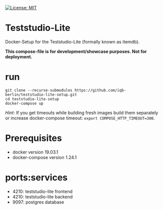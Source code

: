 [![License: MIT](https://img.shields.io/badge/License-MIT-yellow.svg?style=flat-square)](https://opensource.org/licenses/MIT)

# Teststudio-Lite

Docker-Setup for the Teststudio-Lite (formally known as itemdb).

**This compose-file is for development/showcase purposes. Not for deployment.**

# run

```
git clone --recurse-submodules https://github.com/iqb-berlin/teststudio-lite-setup.git
cd teststudio-lite-setup
docker-compose up
```

*Hint*: If you get timeouts while building fresh images build them separately or increase docker-compose
timeout: `export COMPOSE_HTTP_TIMEOUT=300`.

# Prerequisites
- docker version 19.03.1
- docker-compose version 1.24.1

# ports:services

- 4210: teststudio-lite frontend
- 4210: teststudio-lite backend
- 9097: postgres database
